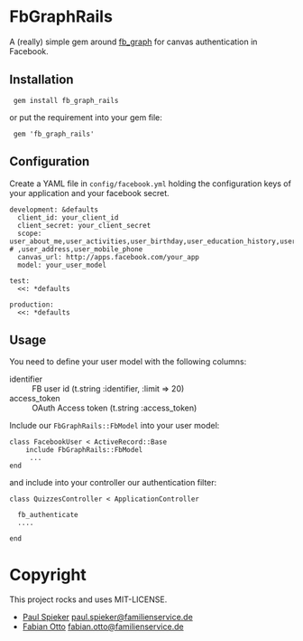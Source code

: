 FbGraphRails
============

A (really) simple gem around [fb_graph][1] for canvas authentication in Facebook.


Installation
------------

     gem install fb_graph_rails
     
or  put the requirement into your gem file:

     gem 'fb_graph_rails'
     

Configuration
-------------

Create a YAML file in `config/facebook.yml` holding the configuration
keys of your application and your facebook secret. 

    development: &defaults
      client_id: your_client_id
      client_secret: your_client_secret
      scope: user_about_me,user_activities,user_birthday,user_education_history,user_events,user_groups,user_hometown,user_interests,user_likes,user_location,user_notes,user_online_presence,user_photo_video_tags,user_photos,user_relationships,user_relationship_details,user_religion_politics,user_status,user_videos,user_website,user_work_history,email,read_friendlists,read_insights,read_mailbox,read_requests,read_stream,xmpp_login,ads_management,user_checkins,publish_stream,create_event,rsvp_event,sms,offline_access,publish_checkins,manage_pages,friends_about_me,friends_activities,friends_birthday,friends_education_history,friends_events,friends_groups,friends_hometown,friends_interests,friends_likes,friends_location,friends_notes,friends_online_presence,friends_photo_video_tags,friends_photos,friends_relationships,friends_relationship_details,friends_religion_politics,friends_status,friends_videos,friends_website,friends_work_history,manage_friendlists,friends_checkins,manage_notifications # ,user_address,user_mobile_phone
      canvas_url: http://apps.facebook.com/your_app
      model: your_user_model
     
    test:
      <<: *defaults
     
    production:
      <<: *defaults

Usage
-----

You need to define your user model with the following columns:

<dl>
  <dt>identifier</dt>
  <dd>FB user id (t.string :identifier, :limit => 20)</dd>
  <dt>access_token</dt>
  <dd>OAuth Access token (t.string :access_token)</dd>
</dl>

Include our `FbGraphRails::FbModel` into your user model:

    class FacebookUser < ActiveRecord::Base
        include FbGraphRails::FbModel
         ...
    end

and include into your controller our authentication filter:

    class QuizzesController < ApplicationController
     
      fb_authenticate
      ....
    
    end

Copyright
=========

This project rocks and uses MIT-LICENSE.

* [Paul Spieker][p] <paul.spieker@familienservice.de>
* [Fabian Otto][f] <fabian.otto@familienservice.de>

[1]:https://github.com/nov/fb_graph 
[p]:https://github.com/spieker
[f]:https://github.com/zickzackv
